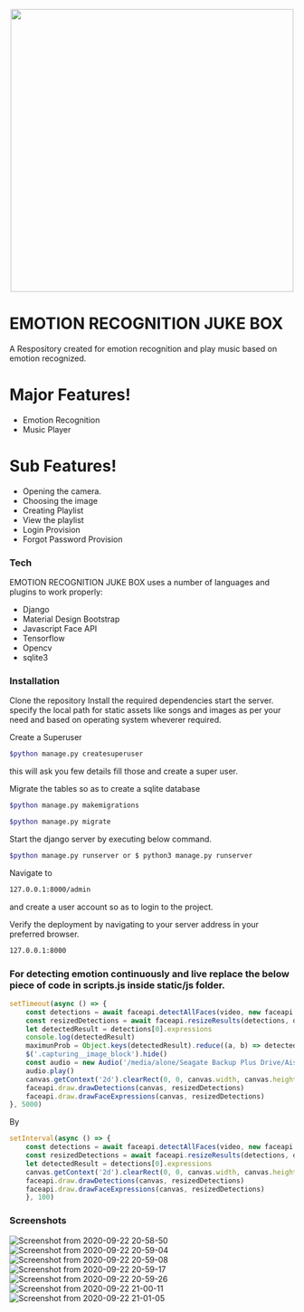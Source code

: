
<p align="center">
  <img src="https://blog.iao.fraunhofer.de/images/blog/emotions.gif" width="500px"/>
</p>

# EMOTION RECOGNITION JUKE BOX

A Respository created for emotion recognition and play music based on emotion recognized.

# Major Features!

  - Emotion Recognition
  - Music Player

# Sub Features!

 - Opening the camera.
 - Choosing the image
 - Creating Playlist
 - View the playlist
 - Login Provision
 - Forgot Password Provision

### Tech

EMOTION RECOGNITION JUKE BOX uses a number of languages and plugins to work properly:

* Django
* Material Design Bootstrap
* Javascript Face API
* Tensorflow
* Opencv
* sqlite3

### Installation

Clone the repository
Install the required dependencies start the server.
specify the local path for static assets like songs and images as per your need and based on operating system wheverer required.

Create a Superuser
```sh
$python manage.py createsuperuser
```
this will ask you few details fill those and create a super user.

Migrate the tables so as to create a sqlite database
```sh
$python manage.py makemigrations
```
```sh
$python manage.py migrate
```

Start the django server by executing below command.
```sh
$python manage.py runserver or $ python3 manage.py runserver
```

Navigate to 
```sh
127.0.0.1:8000/admin
```
and create a user account so as to login to the project.

Verify the deployment by navigating to your server address in your preferred browser.

```sh
127.0.0.1:8000
```

### For detecting emotion continuously and live replace the below piece of code in scripts.js inside static/js folder.

```js
setTimeout(async () => {
    const detections = await faceapi.detectAllFaces(video, new faceapi.TinyFaceDetectorOptions()).withFaceLandmarks().withFaceExpressions().withAgeAndGender()
    const resizedDetections = await faceapi.resizeResults(detections, displaySize)
    let detectedResult = detections[0].expressions
    console.log(detectedResult)
    maximunProb = Object.keys(detectedResult).reduce((a, b) => detectedResult[a] > detectedResult[b] ? a : b);
    $('.capturing__image_block').hide()
    const audio = new Audio('/media/alone/Seagate Backup Plus Drive/Aishwarya/static/assets/js/songs/' + maximunProb + '/' + maximunProb + '.mp3')
    audio.play()
    canvas.getContext('2d').clearRect(0, 0, canvas.width, canvas.height)
    faceapi.draw.drawDetections(canvas, resizedDetections)
    faceapi.draw.drawFaceExpressions(canvas, resizedDetections)
}, 5000)
```
By

```js
setInterval(async () => {
    const detections = await faceapi.detectAllFaces(video, new faceapi.TinyFaceDetectorOptions()).withFaceLandmarks().withFaceExpressions()
    const resizedDetections = await faceapi.resizeResults(detections, displaySize)
    let detectedResult = detections[0].expressions
    canvas.getContext('2d').clearRect(0, 0, canvas.width, canvas.height)
    faceapi.draw.drawDetections(canvas, resizedDetections)
    faceapi.draw.drawFaceExpressions(canvas, resizedDetections)
    }, 100)
```


### Screenshots

![Screenshot from 2020-09-22 20-58-50](https://user-images.githubusercontent.com/38497682/93903824-c8e85a80-fd16-11ea-903f-c89be5cf13bc.png)
![Screenshot from 2020-09-22 20-59-04](https://user-images.githubusercontent.com/38497682/93903877-d1d92c00-fd16-11ea-8188-1754df46d938.png)
![Screenshot from 2020-09-22 20-59-08](https://user-images.githubusercontent.com/38497682/93903887-d43b8600-fd16-11ea-9658-1f86590c4c7c.png)
![Screenshot from 2020-09-22 20-59-17](https://user-images.githubusercontent.com/38497682/93903903-d7367680-fd16-11ea-92f2-afbf7b2b0137.png)
![Screenshot from 2020-09-22 20-59-26](https://user-images.githubusercontent.com/38497682/93903918-dbfb2a80-fd16-11ea-926d-1582640baf54.png)
![Screenshot from 2020-09-22 21-00-11](https://user-images.githubusercontent.com/38497682/93903925-df8eb180-fd16-11ea-88ca-7aee179eb417.png)
![Screenshot from 2020-09-22 21-01-05](https://user-images.githubusercontent.com/38497682/93903942-e289a200-fd16-11ea-8100-9cd78e31a85b.png)
